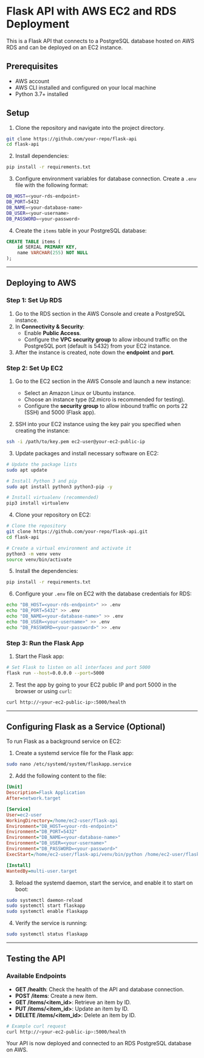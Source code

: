 
# Flask API with AWS EC2 and RDS Deployment

This is a Flask API that connects to a PostgreSQL database hosted on AWS RDS and can be deployed on an EC2 instance.

## Prerequisites
- AWS account
- AWS CLI installed and configured on your local machine
- Python 3.7+ installed

## Setup

1. Clone the repository and navigate into the project directory.

```bash
git clone https://github.com/your-repo/flask-api
cd flask-api
```

2. Install dependencies:

```bash
pip install -r requirements.txt
```

3. Configure environment variables for database connection. Create a `.env` file with the following format:

```bash
DB_HOST=<your-rds-endpoint>
DB_PORT=5432
DB_NAME=<your-database-name>
DB_USER=<your-username>
DB_PASSWORD=<your-password>
```

4. Create the `items` table in your PostgreSQL database:

```sql
CREATE TABLE items (
    id SERIAL PRIMARY KEY,
    name VARCHAR(255) NOT NULL
);
```

---

## Deploying to AWS

### Step 1: Set Up RDS

1. Go to the RDS section in the AWS Console and create a PostgreSQL instance.
2. In **Connectivity & Security**:
   - Enable **Public Access**.
   - Configure the **VPC security group** to allow inbound traffic on the PostgreSQL port (default is 5432) from your EC2 instance.
3. After the instance is created, note down the **endpoint** and **port**.

### Step 2: Set Up EC2

1. Go to the EC2 section in the AWS Console and launch a new instance:
   - Select an Amazon Linux or Ubuntu instance.
   - Choose an instance type (t2.micro is recommended for testing).
   - Configure the **security group** to allow inbound traffic on ports 22 (SSH) and 5000 (Flask app).

2. SSH into your EC2 instance using the key pair you specified when creating the instance:

```bash
ssh -i /path/to/key.pem ec2-user@your-ec2-public-ip
```

3. Update packages and install necessary software on EC2:

```bash
# Update the package lists
sudo apt update

# Install Python 3 and pip
sudo apt install python3 python3-pip -y

# Install virtualenv (recommended)
pip3 install virtualenv
```

4. Clone your repository on EC2:

```bash
# Clone the repository
git clone https://github.com/your-repo/flask-api.git
cd flask-api

# Create a virtual environment and activate it
python3 -m venv venv
source venv/bin/activate
```

5. Install the dependencies:

```bash
pip install -r requirements.txt
```

6. Configure your `.env` file on EC2 with the database credentials for RDS:

```bash
echo "DB_HOST=<your-rds-endpoint>" >> .env
echo "DB_PORT=5432" >> .env
echo "DB_NAME=<your-database-name>" >> .env
echo "DB_USER=<your-username>" >> .env
echo "DB_PASSWORD=<your-password>" >> .env
```

### Step 3: Run the Flask App

1. Start the Flask app:

```bash
# Set Flask to listen on all interfaces and port 5000
flask run --host=0.0.0.0 --port=5000
```

2. Test the app by going to your EC2 public IP and port 5000 in the browser or using `curl`:

```bash
curl http://<your-ec2-public-ip>:5000/health
```

---

## Configuring Flask as a Service (Optional)

To run Flask as a background service on EC2:

1. Create a systemd service file for the Flask app:

```bash
sudo nano /etc/systemd/system/flaskapp.service
```

2. Add the following content to the file:

```ini
[Unit]
Description=Flask Application
After=network.target

[Service]
User=ec2-user
WorkingDirectory=/home/ec2-user/flask-api
Environment="DB_HOST=<your-rds-endpoint>"
Environment="DB_PORT=5432"
Environment="DB_NAME=<your-database-name>"
Environment="DB_USER=<your-username>"
Environment="DB_PASSWORD=<your-password>"
ExecStart=/home/ec2-user/flask-api/venv/bin/python /home/ec2-user/flask-api/app.py

[Install]
WantedBy=multi-user.target
```

3. Reload the systemd daemon, start the service, and enable it to start on boot:

```bash
sudo systemctl daemon-reload
sudo systemctl start flaskapp
sudo systemctl enable flaskapp
```

4. Verify the service is running:

```bash
sudo systemctl status flaskapp
```

---

## Testing the API

### Available Endpoints

- **GET /health**: Check the health of the API and database connection.
- **POST /items**: Create a new item.
- **GET /items/<item_id>**: Retrieve an item by ID.
- **PUT /items/<item_id>**: Update an item by ID.
- **DELETE /items/<item_id>**: Delete an item by ID.

```bash
# Example curl request
curl http://<your-ec2-public-ip>:5000/health
```

Your API is now deployed and connected to an RDS PostgreSQL database on AWS.
